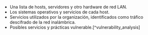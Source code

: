 
  * Una lista de hosts, servidores y otro hardware de red LAN.
  * Los sistemas operativos y servicios de cada host.
  * Servicios utilizados por la organización, identificados como tráfico descifrado de la red inalámbrica.
  * Posibles servicios y prácticas vulnerable.[^vulnerability_analysis]
